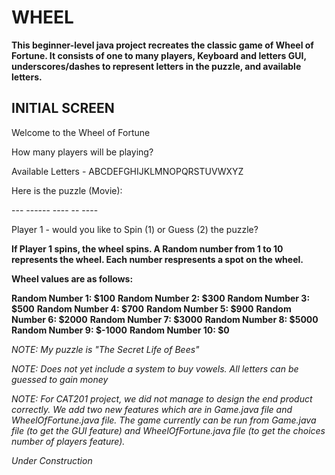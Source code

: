 # WHEEL

**This beginner-level java project recreates the classic game of Wheel of Fortune. It consists of one to many
 players, Keyboard and letters GUI, underscores/dashes to represent letters in the puzzle, and available letters.**



## INITIAL SCREEN

Welcome to the Wheel of Fortune

How many players will be playing?

Available Letters - ABCDEFGHIJKLMNOPQRSTUVWXYZ

Here is the puzzle (Movie):

\-\-\- \-\-\-\-\-\- \-\-\-\- \-\- \-\-\-\-

Player 1 - would you like to Spin (1) or Guess (2) the puzzle? 

**If Player 1 spins, the wheel spins. A Random number from 1 to 10 represents the wheel. Each number respresents a spot on the wheel.**

**Wheel values are as follows:**

**Random Number 1:	$100**
**Random Number 2:	$300**
**Random Number 3:	$500**
**Random Number 4:	$700**
**Random Number 5:	$900**
**Random Number 6:	$2000**
**Random Number 7:	$3000**
**Random Number 8:	$5000**
**Random Number 9:	$-1000**
**Random Number 10:	$0**

*NOTE: My puzzle is "The Secret Life of Bees"*

*NOTE: Does not yet include a system to buy vowels. All letters can be guessed to gain money*

*NOTE: For CAT201 project, we did not manage to design the end product correctly. We add two new features which are in Game.java file and WheelOfFortune.java file. The game currently can be run from Game.java file (to get the GUI feature) and WheelOfFortune.java file (to get the choices number of players feature).* 

*Under Construction*